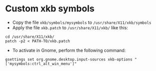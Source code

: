 # Custom xkb symbols

- Copy the file `xkb/symbols/mysymbols` to `/usr/share/X11/xkb/symbols`
- Apply the file `xkb.patch` to `/usr/share/X11/xkb/` like this:

```
cd /usr/share/X11/xkb/
patch -p2 < PATH-TO/xkb.patch
```

- To activate in Gnome, perform the following command:

```
gsettings set org.gnome.desktop.input-sources xkb-options "['mysymbols:ctrl_alt_win_menu']"
```
